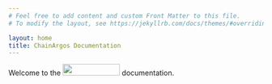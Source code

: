 ```yaml
---
# Feel free to add content and custom Front Matter to this file.
# To modify the layout, see https://jekyllrb.com/docs/themes/#overriding-theme-defaults

layout: home
title: ChainArgos Documentation
---
```


Welcome to the <img src="https://www.chainargos.com/wp-content/uploads/2023/05/342x70-CA-Logo.png" width=113 height=23> documentation.
